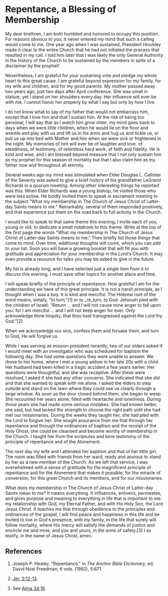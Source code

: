 # Repentance, a Blessing of Membership

My dear brethren, I am both humbled and honored to occupy this position. For
reasons obvious to you, it never entered my mind that such a calling would
come to me. One year ago when I was sustained, President Hinckley made it
clear to the entire Church that he had not initiated the process that resulted
in my call. I told him later that I was likely the only General Authority in
the history of the Church to be sustained by the members in spite of a
disclaimer by the prophet!

Nevertheless, I am grateful for your sustaining vote and pledge my whole heart
to this great cause. I am grateful beyond expression for my family, for my
wife and children, and for my good parents. My mother passed away two years
ago, just two days after April conference. She was small in stature, yet I
stand on her shoulders every day. Her influence will ever be with me. I cannot
honor her properly by what I say but only by how I live.

I do not know what to say of my father that would not embarrass him, except
that I love him and that I sustain him. At the risk of being too personal, I
will say that as I watch him grow older, my mind goes back to days when we
were little children, when he would lie on the floor and wrestle and play with
us and lift us in his arms and hug us and tickle us, or pull us up into bed
with Mother and him when we were sick or frightened in the night. My memories
of him will ever be of laughter and love, of steadiness, of testimony, of
relentless hard work, of faith and fidelity. He is kind and wise, and I am
blessed beyond measure that I not only sustain him as my prophet for this
season of mortality but that I also claim him as my father now and throughout
all eternity.

Several weeks ago my mind was stimulated when Elder Douglas L. Callister of
the Seventy was asked to give a brief history of his grandfather LeGrand
Richards in a quorum meeting. Among other interesting things he reported was
this: When Elder Richards was a young bishop, he visited those who were less
active. He boldly invited them to speak in sacrament meeting to the subject
"What my membership in The Church of Jesus Christ of Latter-day Saints means
to me." Remarkably, several of them responded positively, and that experience
put them on the road back to full activity in the Church.

I would like to speak to that same theme this evening. I invite each of you,
young or old, to dedicate a small notebook to this theme. Write at the top of
the first page the words "What my membership in The Church of Jesus Christ of
Latter-day Saints means to me." Then briefly list those things that come to
mind. Over time, additional thoughts will come, which you can add to your
list. Soon you will have a growing booklet that will fill you with gratitude
and appreciation for your membership in the Lord's Church. It may even provide
a resource for talks you may be asked to give in the future.

My list is already long, and I have selected just a single item from it to
discuss this evening. I must save other topics for another place and time.

I will speak briefly of the principle of repentance. How grateful I am for the
understanding we have of this great principle. It is not a harsh principle, as
I thought when I was a boy. It is kind and merciful. The Hebrew root of the
word means, simply, "to turn,"[1] or to _re_turn, to God. Jehovah pled with
the children of Israel: "Return ... and I will not cause mine anger to fall upon
you: for I am merciful ... and I will not keep anger for ever. Only acknowledge
thine iniquity, that thou hast transgressed against the Lord thy God."[2]

When we acknowledge our sins, confess them and forsake them, and turn to God,
He will forgive us.

While I was serving as mission president recently, two of our elders asked if
I would meet with an investigator who was scheduled for baptism the following
day. She had some questions they were unable to answer. We drove to her home,
where I met a young widow in her late 20s with a child. Her husband had been
killed in a tragic accident a few years earlier. Her questions were
thoughtful, and she was receptive. After these were resolved, I asked if she
had any other concerns. She indicated that she did and that she wanted to
speak with me alone. I asked the elders to step outside and stand on the lawn
where they could see us clearly through a large window. As soon as the door
closed behind them, she began to weep. She recounted her years alone, filled
with heartache and loneliness. During those years she had made some serious
mistakes. She had known better, she said, but had lacked the strength to
choose the right path until she had met our missionaries. During the weeks
they taught her, she had pled with the Lord to forgive her. She sought
assurance from me that through her repentance and through the ordinances of
baptism and the receipt of the Holy Ghost, she could be cleansed and become
worthy of membership in the Church. I taught her from the scriptures and bore
testimony of the principle of repentance and of the Atonement.

The next day my wife and I attended her baptism and that of her little girl.
The room was filled with friends from her ward, ready and anxious to stand by
her as a new member of the Church. As we left that service, I was overwhelmed
with a sense of gratitude for the magnificent principle of repentance and for
the Atonement that makes it possible, for the miracle of conversion, for this
great Church and its members, and for our missionaries.

What does my membership in The Church of Jesus Christ of Latter-day Saints
mean to me? It means everything. It influences, enlivens, permeates, and gives
purpose and meaning to everything in life that is important to me: my
relationship with God, my Eternal Father, and with His Holy Son, the Lord
Jesus Christ. It teaches me that through obedience to the principles and
ordinances of the gospel, I will find peace and happiness in this life and be
invited to live in God's presence, with my family, in the life that surely
will follow mortality, where His mercy will satisfy the demands of justice and
encircle me and mine, and you and yours, in the arms of safety.[3] I so
testify, in the name of Jesus Christ, amen.

## References

  1. Joseph P. Healey, "Repentance," in _The Anchor Bible Dictionary,_ ed. David Noel Freedman, 6 vols. (1992), 5:671.

  2. [Jer. 3:12-13](https://www.lds.org/scriptures/ot/jer/3.12-13?lang=eng#11).

  3. See [Alma 34:16](https://www.lds.org/scriptures/bofm/alma/34.16?lang=eng#15).

